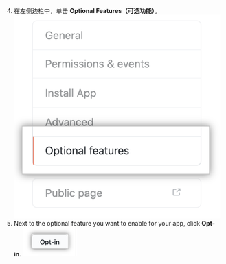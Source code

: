 4. 在左侧边栏中，单击 **Optional Features（可选功能）**。 ![可选功能选项卡](/assets/images/github-apps/optional-features-option.png)
5. Next to the optional feature you want to enable for your app, click **Opt-in**. ![用于启用测试版功能的选择加入按钮](/assets/images/github-apps/enable-optional-features.png)
